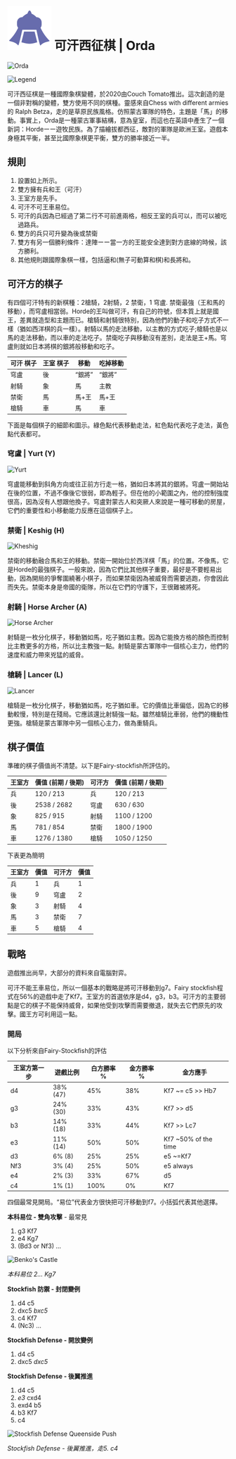# ![Orda chess](https://github.com/gbtami/pychess-variants/blob/master/static/icons/orda.svg) 可汗西征棋 | Orda

![Orda](https://github.com/gbtami/pychess-variants/blob/master/static/images/CVariantsGuide/Orda.png)

![Legend](https://github.com/gbtami/pychess-variants/blob/master/static/images/CVariantsGuide/OrdaLegend.png)

可汗西征棋是一種國際象棋變體，於2020由Couch Tomato推出。這次創造的是一個非對稱的變體，雙方使用不同的棋種。靈感來自Chess with different armies 的 Ralph Betza，走的是草原民族風格。仿照蒙古軍隊的特色，主題是「馬」的移動。事實上，Orda是一種蒙古軍事結構，意為皇室，而這也在英語中產生了一個新詞：Hordeーー遊牧民族。為了描繪拔都西征，敵對的軍隊是歐洲王室。遊戲本身極其平衡，甚至比國際象棋更平衡，雙方的勝率接近一半。
 
## 規則
1.	設置如上所示。
2.	雙方擁有兵和王（可汗）
3.	王室方是先手。
4.	可汗不可王車易位。
5.	可汗的兵因為已經過了第二行不可前進兩格，相反王室的兵可以，而可以被吃過路兵。
6.	雙方的兵只可升變為後或禁衛
7.	雙方有另一個勝利條件：達陣ーー當一方的王能安全達到對方底線的時候，該方勝利。
8.	其他規則跟國際象棋一樣，包括逼和(無子可動算和棋)和長將和。

## 可汗方的棋子
有四個可汗特有的新棋種：2槍騎，2射騎，2 禁衛，1 穹盧. 禁衛最強（王和馬的移動），而穹盧相當弱。Horde的王叫做可汗，有自己的符號，但本質上就是國王，差異就造型和主題而已。槍騎和射騎很特別，因為他們的動子和吃子方式不一樣（猶如西洋棋的兵一樣）。射騎以馬的走法移動，以主教的方式吃子;槍騎也是以馬的走法移動，而以車的走法吃子。禁衛吃子與移動沒有差別，走法是王+馬。穹盧則就如日本將棋的銀將般移動和吃子。

**可汗** 棋子	| **王室** 棋子	| 移動 | 吃掉移動
-- | -- | -- | --
穹盧 | 後 | “銀將” | “銀將”
射騎 | 象 | 馬 | 主教
禁衛 | 馬 | 馬+王 | 馬+王
槍騎 | 車 | 馬 | 車

下面是每個棋子的細節和圖示。綠色點代表移動走法，紅色點代表吃子走法，黃色點代表都可。
 
### 穹盧 | Yurt (Y)

![Yurt](https://github.com/gbtami/pychess-variants/blob/master/static/images/CVariantsGuide/Yurt.png)
 
穹盧能移動到斜角方向或往正前方行走一格，猶如日本將其的銀將。穹盧一開始站在後的位置，不過不像後它很弱，即為輕子。但在他的小範圍之內，他的控制強度很高，因為沒有人想跟他換子。穹盧對蒙古人和突厥人來說是一種可移動的房屋，它們的重要性和小移動能力反應在這個棋子上。

### 禁衛 | Keshig (H)

![Kheshig](https://github.com/gbtami/pychess-variants/blob/master/static/images/CVariantsGuide/Kheshig.png)

禁衛的移動融合馬和王的移動。禁衛一開始位於西洋棋「馬」的位置。不像馬，它是Horde的最強棋子。一般來說，因為它們比其他棋子重要，最好是不要輕易出動，因為開局的爭奪圍繞著小棋子，而如果禁衛因為被威脅而需要逃跑，你會因此而失先。禁衛本身是帝國的衛隊，所以在它們的守護下，王很難被將死。

### 射騎 | Horse Archer (A)

![Horse Archer](https://github.com/gbtami/pychess-variants/blob/master/static/images/CVariantsGuide/Archer.png)

射騎是一枚分化棋子，移動猶如馬，吃子猶如主教。因為它能換方格的顏色而控制比主教更多的方格，所以比主教強一點。射騎是蒙古軍隊中一個核心主力，他們的速度和威力帶來兇猛的威脅。
 
### 槍騎  | Lancer (L)

![Lancer](https://github.com/gbtami/pychess-variants/blob/master/static/images/CVariantsGuide/Lancer.png)

槍騎是一枚分化棋子，移動猶如馬，吃子猶如車。它的價值比車偏低，因為它的移動較慢，特別是在殘局。它應該還比射騎強一點。雖然槍騎比車弱，他們的機動性更強。槍騎是蒙古軍隊中另一個核心主力，做為重騎兵。
 
## 棋子價值

準確的棋子價值尚不清楚。以下是Fairy-stockfish所評估的。

王室方	| 價值 (前期 / 後期) | 可汗方 | 價值 (前期 / 後期)
-- | -- | -- | --
兵| 120 / 213	| 兵 | 120 / 213
後 | 2538 / 2682	| 穹盧 | 630 / 630
象 | 825 / 915	| 射騎	| 1100 / 1200
馬 | 781 / 854	| 禁衛 | 1800 / 1900
車 | 1276 / 1380	| 槍騎 | 1050 / 1250

下表更為簡明

王室方	| 價值 | 可汗方	| 價值
-- | -- | -- | --
兵 | 1	| 兵 | 1
後	| 9	| 穹盧 | 2
象 | 3 | 射騎 | 4
馬 | 3 | 禁衛 | 7
車 | 5 | 槍騎 | 4

## 戰略
遊戲推出尚早，大部分的資料來自電腦對弈。

可汗不能王車易位，所以一個基本的戰略是將可汗移動到g7。Fairy stockfish程式在56%的遊戲中走了Kf7。王室方的首選依序是d4，g3，b3。可汗方的主要弱點是它的棋子不能保持威脅，如果他受到攻擊而需要撤退，就失去它們原先的攻擊。國王方可利用這一點。

### 開局
以下分析來自Fairy-Stockfish的評估

王室方第一步	| 遊戲比例 | 白方勝率 % | 金方勝率 % | 金方應手
-- | -- | -- | -- | --
d4 | 38%	(47) | 45% | 38% | Kf7 ~= c5 >> Hb7
g3	| 24% (30)	| 33% | 43% | Kf7 >> d5
b3 | 14% (18) | 33% | 44% | Kf7 >> Lc7
e3 | 11% (14) | 50% | 50% | Kf7 ~50% of the time
d3 | 6% (8) | 25% | 25% | e5 ~=Kf7
Nf3 | 3% (4) | 25% | 50% | e5 always
e4 | 2% (3) | 33% | 67% | d5
c4 | 1% (1) | 100% | 0% | Kf7

四個最常見開局。“易位”代表金方很快把可汗移動到f7。小括弧代表其他選擇。

**本科易位 - 雙角攻擊** - 最常見
1. g3 Kf7
2. e4 Kg7
3. (Bd3 or Nf3) ...

![Benko's Castle](https://github.com/gbtami/pychess-variants/blob/master/static/images/CVariantsGuide/BenkoCastle.png)

*本科易位 2... Kg7*

**Stockfish 防禦 - 封閉變例**
1. d4 c5
2. dxc5 *bxc5*
3. c4 Kf7
4. (Nc3) ...

**Stockfish Defense - 開放變例**
1. d4 c5
2. dxc5 *dxc5*

**Stockfish Defense - 後翼推進**
1. d4 c5
2. *e3* cxd4
3. exd4 b5
4. b3 Kf7
5. c4

![Stockfish Defense Queenside Push](https://github.com/gbtami/pychess-variants/blob/master/static/images/CVariantsGuide/QueensidePush.png)

*Stockfish Defense - 後翼推進，走5. c4*
